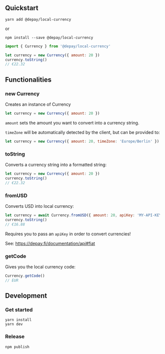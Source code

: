 ## Quickstart

```
yarn add @depay/local-currency
```

or 

```
npm install --save @depay/local-currency
```

```javascript
import { Currency } from '@depay/local-currency'

let currency = new Currency({ amount: 20 })
currency.toString()
// €22.32
```

## Functionalities

### new Currency

Creates an instance of Currency

```javascript
let currency = new Currency({ amount: 20 })
```

`amount` sets the amount you want to convert into a currency string.

`timeZone` will be automatically detected by the client, but can be provided to:

```javascript
let currency = new Currency({ amount: 20, timeZone: 'Europe/Berlin' })
```

### toString

Converts a currency string into a formatted string:

```javascript
let currency = new Currency({ amount: 20 })
currency.toString()
// €22.32
```

### fromUSD

Converts USD into local currency:

```javascript
let currency = await Currency.fromUSD({ amount: 20, apiKey: 'MY-API-KEY' })
currency.toString()
// €16.88
```

Requires you to pass an `apiKey` in order to convert currencies!

See: https://depay.fi/documentation/api#fiat

### getCode

Gives you the local currency code:

```javascript
Currency.getCode()
// EUR
```

## Development

### Get started

```
yarn install
yarn dev
```

### Release

```
npm publish
```
